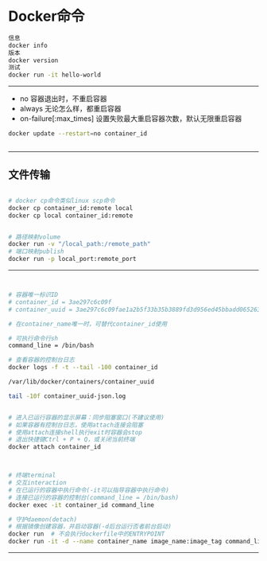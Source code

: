 
# Docker命令



```sh
信息
docker info
版本
docker version
测试
docker run -it hello-world
```

---

- no              容器退出时，不重启容器
- always          无论怎么样，都重启容器
- on-failure[:max_times]  设置失败最大重启容器次数，默认无限重启容器

```sh
docker update --restart=no container_id



```



---

## 文件传输
```sh

# docker cp命令类似linux scp命令
docker cp container_id:remote local
docker cp local container_id:remote


# 路径映射volume
docker run -v "/local_path:/remote_path"
# 端口映射publish
docker run -p local_port:remote_port

```




---

```sh


# 容器唯一标识ID
# container_id = 3ae297c6c09f
# container_uuid = 3ae297c6c09fae1a2b5f33b35b3889fd3d956ed45bbadd065263c2eb8419dd89

# 在container_name唯一时，可替代container_id使用

# 可执行命令行sh
command_line = /bin/bash

# 查看容器的控制台日志
docker logs -f -t --tail -100 container_id

/var/lib/docker/containers/container_uuid

tail -10f container_uuid-json.log


# 进入已运行容器的显示屏幕：同步阻塞窗口(不建议使用)
# 如果容器有控制台日志，使用attach连接会阻塞
# 使用attach连接shell执行exit时容器会stop
# 退出快捷键Ctrl + P + Q，或关闭当前终端
docker attach container_id



# 终端terminal
# 交互interaction
# 在已运行的容器中执行命令(-it可以指导容器中执行命令)
# 连接已运行的容器的控制台(command_line = /bin/bash)
docker exec -it container_id command_line

# 守护daemon(detach)
# 根据镜像创建容器，并启动容器(-d后台运行否者前台启动)
docker run  # 不会执行dockerfile中的ENTRYPOINT
docker run -it -d --name container_name image_name:image_tag command_line

```

---



